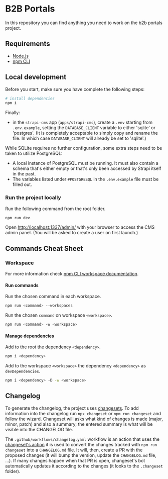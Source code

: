 # B2B Portals

In this repository you can find anything you need to work on the b2b portals project.

## Requirements

- [Node.js](https://nodejs.org/docs/latest-v18.x/api/index.html)
- [npm CLI](https://docs.npmjs.com/cli/v9)

## Local development

Before you start, make sure you have complete the following steps:

``` bash
# install dependencies
npm i
```

Finally:
- in the `strapi-cms` app (`apps/strapi-cms`), create a `.env` starting from `.env.example`, setting the `DATABASE_CLIENT` variable to either 'sqlite' or 'postgres'.
(It is completely acceptable to simply copy and rename the file. In which case `DATABASE_CLIENT` will already be set to 'sqlite'.)

While SQLite requires no further configuration, some extra steps need to be taken to utilize PostgreSQL:
- A local instance of PostgreSQL must be running. It must also contain a schema that's either empty or that's only been accessed by Strapi itself in the past.
- The variables listed under `#POSTGRESQL` in the `.env.example` file must be filled out.


### Run the project locally

Run the following command from the root folder.

``` bash
npm run dev
```

Open [http://localhost:1337/admin/](http://localhost:1337/admin/) with your browser to access the CMS admin panel. (You will be asked to create a user on first launch.)

## Commands Cheat Sheet

### Workspace

For more information check [npm CLI workspace documentation](https://docs.npmjs.com/cli/v9/using-npm/workspaces).

#### Run commands

Run the chosen command in each workspace.

``` bash
npm run <command> --workspaces
```

Run the chosen `command` on workspace `<workspace>`.

``` bash
npm run <command> -w <workspace>
```

#### Manage dependencies

Add to the root the dependency `<dependency>`.

``` bash
npm i <dependency>
```

Add to the workspace `<workspace>` the dependency `<dependency>` as `devDependencies`.

``` bash
npm i <dependency> -D -w <workspace>
```

## Changelog

To generate the changelog, the project uses [changesets](https://github.com/changesets/changesets). To add information into the changelog run `npx changeset` or `npm run changeset` and follow the wizard. Changeset will asks what kind of changes is made (major, minor, patch) and also a summary; the entered summary is what will be visible into the CHANGELOG file.

The `.github/workflows/changelog.yaml` workflow is an action that uses the [changeset's action](https://github.com/changesets/action) it is used to convert the changes tracked with `npm run changeset` into a `CHANGELOG.md` file. It will, then, create a PR with the proposed changes (it will bump the version, update the `CHANGELOG.md` file, ...). If many changes happen when that PR is open, changeset's bot automatically updates it according to the changes (it looks to the `.changeset` folder).
